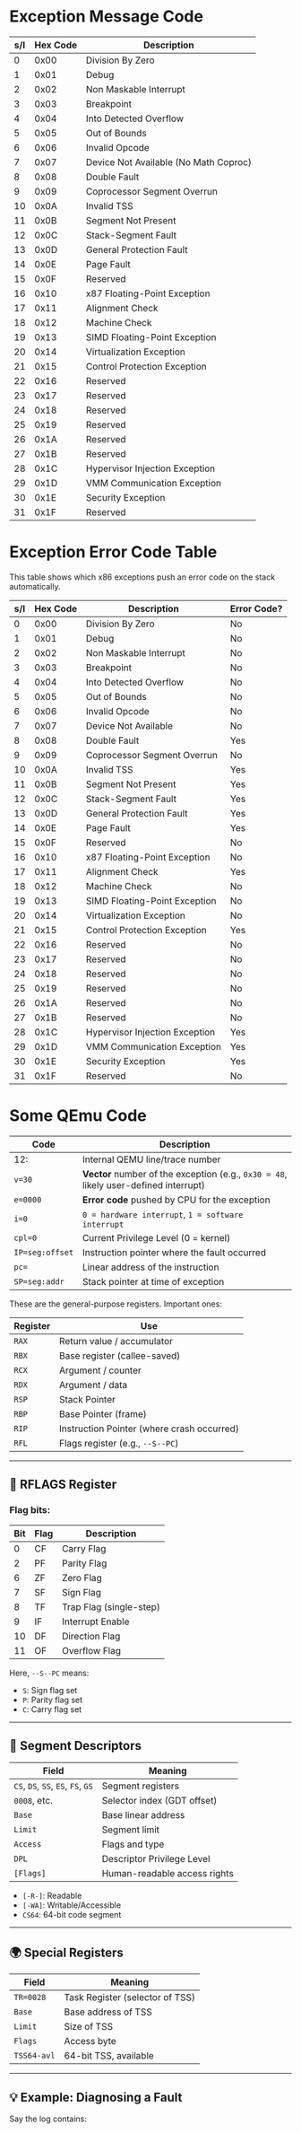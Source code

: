 # Exception Message Code

| s/l | Hex Code | Description                          |
|-----|----------|--------------------------------------|
| 0   | 0x00     | Division By Zero                     |
| 1   | 0x01     | Debug                                |
| 2   | 0x02     | Non Maskable Interrupt               |
| 3   | 0x03     | Breakpoint                           |
| 4   | 0x04     | Into Detected Overflow               |
| 5   | 0x05     | Out of Bounds                        |
| 6   | 0x06     | Invalid Opcode                       |
| 7   | 0x07     | Device Not Available (No Math Coproc)|
| 8   | 0x08     | Double Fault                         |
| 9   | 0x09     | Coprocessor Segment Overrun          |
| 10  | 0x0A     | Invalid TSS                          |
| 11  | 0x0B     | Segment Not Present                  |
| 12  | 0x0C     | Stack-Segment Fault                  |
| 13  | 0x0D     | General Protection Fault             |
| 14  | 0x0E     | Page Fault                           |
| 15  | 0x0F     | Reserved                             |
| 16  | 0x10     | x87 Floating-Point Exception         |
| 17  | 0x11     | Alignment Check                      |
| 18  | 0x12     | Machine Check                        |
| 19  | 0x13     | SIMD Floating-Point Exception        |
| 20  | 0x14     | Virtualization Exception             |
| 21  | 0x15     | Control Protection Exception         |
| 22  | 0x16     | Reserved                             |
| 23  | 0x17     | Reserved                             |
| 24  | 0x18     | Reserved                             |
| 25  | 0x19     | Reserved                             |
| 26  | 0x1A     | Reserved                             |
| 27  | 0x1B     | Reserved                             |
| 28  | 0x1C     | Hypervisor Injection Exception       |
| 29  | 0x1D     | VMM Communication Exception          |
| 30  | 0x1E     | Security Exception                   |
| 31  | 0x1F     | Reserved                             |

# Exception Error Code Table

This table shows which x86 exceptions push an error code on the stack automatically.

| s/l | Hex Code | Description                          | Error Code? |
|-----|----------|--------------------------------------|-------------|
| 0   | 0x00     | Division By Zero                     | No          |
| 1   | 0x01     | Debug                                | No          |
| 2   | 0x02     | Non Maskable Interrupt               | No          |
| 3   | 0x03     | Breakpoint                           | No          |
| 4   | 0x04     | Into Detected Overflow               | No          |
| 5   | 0x05     | Out of Bounds                        | No          |
| 6   | 0x06     | Invalid Opcode                       | No          |
| 7   | 0x07     | Device Not Available                 | No          |
| 8   | 0x08     | Double Fault                         | Yes         |
| 9   | 0x09     | Coprocessor Segment Overrun          | No          |
| 10  | 0x0A     | Invalid TSS                          | Yes         |
| 11  | 0x0B     | Segment Not Present                  | Yes         |
| 12  | 0x0C     | Stack-Segment Fault                  | Yes         |
| 13  | 0x0D     | General Protection Fault             | Yes         |
| 14  | 0x0E     | Page Fault                           | Yes         |
| 15  | 0x0F     | Reserved                             | No          |
| 16  | 0x10     | x87 Floating-Point Exception         | No          |
| 17  | 0x11     | Alignment Check                      | Yes         |
| 18  | 0x12     | Machine Check                        | No          |
| 19  | 0x13     | SIMD Floating-Point Exception        | No          |
| 20  | 0x14     | Virtualization Exception             | No          |
| 21  | 0x15     | Control Protection Exception         | Yes         |
| 22  | 0x16     | Reserved                             | No          |
| 23  | 0x17     | Reserved                             | No          |
| 24  | 0x18     | Reserved                             | No          |
| 25  | 0x19     | Reserved                             | No          |
| 26  | 0x1A     | Reserved                             | No          |
| 27  | 0x1B     | Reserved                             | No          |
| 28  | 0x1C     | Hypervisor Injection Exception       | Yes         |
| 29  | 0x1D     | VMM Communication Exception          | Yes         |
| 30  | 0x1E     | Security Exception                   | Yes         |
| 31  | 0x1F     | Reserved                             | No          |


# Some QEmu Code

| Code    |  Description                                               |
|---------|------------------------------------------------------------|
| 12:     | Internal QEMU line/trace number                            |
| `v=30`        | **Vector** number of the exception (e.g., `0x30 = 48`, likely user-defined interrupt) |
| `e=0000`      | **Error code** pushed by CPU for the exception |
| `i=0`         | `0 = hardware interrupt`, `1 = software interrupt` |
| `cpl=0`       | Current Privilege Level (0 = kernel) |
| `IP=seg:offset` | Instruction pointer where the fault occurred |
| `pc=`         | Linear address of the instruction |
| `SP=seg:addr` | Stack pointer at time of exception |



These are the general-purpose registers. Important ones:

| Register | Use |
|----------|-----|
| `RAX`    | Return value / accumulator |
| `RBX`    | Base register (callee-saved) |
| `RCX`    | Argument / counter |
| `RDX`    | Argument / data |
| `RSP`    | Stack Pointer |
| `RBP`    | Base Pointer (frame) |
| `RIP`    | Instruction Pointer (where crash occurred) |
| `RFL`    | Flags register (e.g., `--S--PC`) |

---

## 🏁 RFLAGS Register


### Flag bits:

| Bit | Flag | Description |
|-----|------|-------------|
| 0   | CF   | Carry Flag |
| 2   | PF   | Parity Flag |
| 6   | ZF   | Zero Flag |
| 7   | SF   | Sign Flag |
| 8   | TF   | Trap Flag (single-step) |
| 9   | IF   | Interrupt Enable |
| 10  | DF   | Direction Flag |
| 11  | OF   | Overflow Flag |

Here, `--S--PC` means:
- `S`: Sign flag set
- `P`: Parity flag set
- `C`: Carry flag set

---

## 🧵 Segment Descriptors


| Field         | Meaning |
|---------------|---------|
| `CS`, `DS`, `SS`, `ES`, `FS`, `GS` | Segment registers |
| `0008`, etc. | Selector index (GDT offset) |
| `Base`       | Base linear address |
| `Limit`      | Segment limit |
| `Access`     | Flags and type |
| `DPL`        | Descriptor Privilege Level |
| `[Flags]`    | Human-readable access rights |
  - `[-R-]`: Readable
  - `[-WA]`: Writable/Accessible
  - `CS64`: 64-bit code segment

---

## 🌍 Special Registers


| Field        | Meaning |
|--------------|---------|
| `TR=0028`    | Task Register (selector of TSS) |
| `Base`       | Base address of TSS |
| `Limit`      | Size of TSS |
| `Flags`      | Access byte |
| `TSS64-avl`  | 64-bit TSS, available |

---

## 💡 Example: Diagnosing a Fault

Say the log contains:



